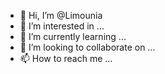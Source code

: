 - 👋 Hi, I’m @Limounia
- 👀 I’m interested in ...
- 🌱 I’m currently learning ...
- 💞️ I’m looking to collaborate on ...
- 📫 How to reach me ...

<!---
Limounia/Limounia is a ✨ special ✨ repository because its `README.md` (this file) appears on your GitHub profile.
You can click the Preview link to take a look at your changes.
--->
